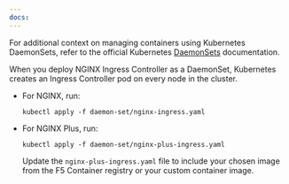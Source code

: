 ```yaml
---
docs:
---
```


For additional context on managing containers using Kubernetes DaemonSets, refer to the official Kubernetes [DaemonSets](https://kubernetes.io/docs/concepts/workloads/controllers/daemonset/) documentation.

When you deploy NGINX Ingress Controller as a DaemonSet, Kubernetes creates an Ingress Controller pod on every node in the cluster.

- For NGINX, run:

    ```shell
    kubectl apply -f daemon-set/nginx-ingress.yaml
    ```

- For NGINX Plus, run:

    ```shell
    kubectl apply -f daemon-set/nginx-plus-ingress.yaml
    ```

    Update the `nginx-plus-ingress.yaml` file to include your chosen image from the F5 Container registry or your custom container image.
